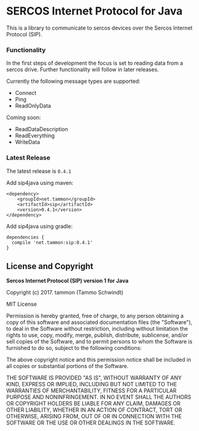 # SERCOS Internet Protocol for Java
This is a library to communicate to sercos devices over the Sercos Internet Protocol (SIP).

### Functionality
In the first steps of development the focus is set to reading data from a sercos drive.
Further functionality will follow in later releases.

Currently the following message types are supported:
* Connect
* Ping
* ReadOnlyData

Coming soon:
* ReadDataDescription
* ReadEverything
* WriteData

### Latest Release
The latest release is `0.4.1` 

Add sip4java using maven:

```
<dependency>
    <groupId>net.tammon</groupId>
    <artifactId>sip</artifactId>
    <version>0.4.1</version>
</dependency>
 ```
 
Add sip4java using gradle:

```
dependencies {
  compile 'net.tammon:sip:0.4.1'
}
```

## License and Copyright
**Sercos Internet Protocol (SIP) version 1 for Java**

Copyright (c) 2017. tammon (Tammo Schwindt)

MIT License

Permission is hereby granted, free of charge, to any person obtaining a copy
of this software and associated documentation files (the "Software"), to deal
in the Software without restriction, including without limitation the rights
to use, copy, modify, merge, publish, distribute, sublicense, and/or sell
copies of the Software, and to permit persons to whom the Software is
furnished to do so, subject to the following conditions:

The above copyright notice and this permission notice shall be included in all
copies or substantial portions of the Software.

THE SOFTWARE IS PROVIDED "AS IS", WITHOUT WARRANTY OF ANY KIND, EXPRESS OR
IMPLIED, INCLUDING BUT NOT LIMITED TO THE WARRANTIES OF MERCHANTABILITY,
FITNESS FOR A PARTICULAR PURPOSE AND NONINFRINGEMENT. IN NO EVENT SHALL THE
AUTHORS OR COPYRIGHT HOLDERS BE LIABLE FOR ANY CLAIM, DAMAGES OR OTHER
LIABILITY, WHETHER IN AN ACTION OF CONTRACT, TORT OR OTHERWISE, ARISING FROM,
OUT OF OR IN CONNECTION WITH THE SOFTWARE OR THE USE OR OTHER DEALINGS IN THE
SOFTWARE.
